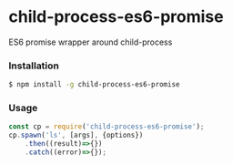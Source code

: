 # child-process-es6-promise

ES6 promise wrapper around child-process

### Installation

```sh
$ npm install -g child-process-es6-promise
```

### Usage

```javascript
const cp = require('child-process-es6-promise');
cp.spawn('ls', [args], {options})
    .then((result)=>{})
    .catch((error)=>{});
```